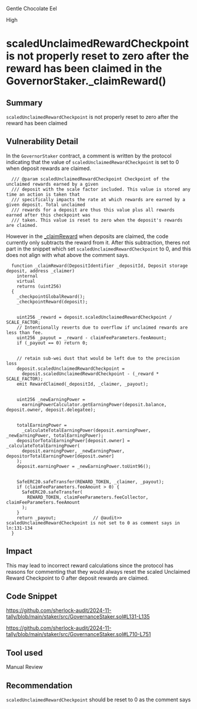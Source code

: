 Gentle Chocolate Eel

High

# scaledUnclaimedRewardCheckpoint is not properly reset to zero after the reward has been claimed in the GovernorStaker._claimReward()

## Summary
`scaledUnclaimedRewardCheckpoint` is not properly reset to zero after the reward has been claimed

## Vulnerability Detail
In the `GovernorStaker` contract, a comment is written by the protocol indicating that the value of  `scaledUnclaimedRewardCheckpoint` is set to 0 when deposit rewards are claimed. 
```solidity
  /// @param scaledUnclaimedRewardCheckpoint Checkpoint of the unclaimed rewards earned by a given
  /// deposit with the scale factor included. This value is stored any time an action is taken that
  /// specifically impacts the rate at which rewards are earned by a given deposit. Total unclaimed
  /// rewards for a deposit are thus this value plus all rewards earned after this checkpoint was
  /// taken. This value is reset to zero when the deposit's rewards are claimed.
```
However in the [_claimReward](https://github.com/sherlock-audit/2024-11-tally/blob/main/staker/src/GovernanceStaker.sol#L710-L751) when deposits are claimed, the code currently only subtracts the reward from it. After this subtraction, theres not part in the snippet which set `scaledUnclaimedRewardCheckpoint` to 0, and this does not  align with what above the comment says.

```solidity
  function _claimReward(DepositIdentifier _depositId, Deposit storage deposit, address _claimer)
    internal
    virtual
    returns (uint256)
  {
    _checkpointGlobalReward();
    _checkpointReward(deposit);


    uint256 _reward = deposit.scaledUnclaimedRewardCheckpoint / SCALE_FACTOR;
    // Intentionally reverts due to overflow if unclaimed rewards are less than fee.
    uint256 _payout = _reward - claimFeeParameters.feeAmount;
    if (_payout == 0) return 0;


    // retain sub-wei dust that would be left due to the precision loss
    deposit.scaledUnclaimedRewardCheckpoint =
      deposit.scaledUnclaimedRewardCheckpoint - (_reward * SCALE_FACTOR);
    emit RewardClaimed(_depositId, _claimer, _payout);


    uint256 _newEarningPower =
      earningPowerCalculator.getEarningPower(deposit.balance, deposit.owner, deposit.delegatee);


    totalEarningPower =
      _calculateTotalEarningPower(deposit.earningPower, _newEarningPower, totalEarningPower);
    depositorTotalEarningPower[deposit.owner] = _calculateTotalEarningPower(
      deposit.earningPower, _newEarningPower, depositorTotalEarningPower[deposit.owner]
    );
    deposit.earningPower = _newEarningPower.toUint96();


    SafeERC20.safeTransfer(REWARD_TOKEN, _claimer, _payout);
    if (claimFeeParameters.feeAmount > 0) {
      SafeERC20.safeTransfer(
        REWARD_TOKEN, claimFeeParameters.feeCollector, claimFeeParameters.feeAmount
      );
    }
    return _payout;              // @audit>> scaledUnclaimedRewardCheckpoint is not set to 0 as comment says in ln:131-134
  }
```

## Impact
This may lead to incorrect reward calculations since the protocol has reasons for commenting that they would always reset the scaled Unclaimed Reward Checkpoint to 0 after deposit rewards are claimed.

## Code Snippet

https://github.com/sherlock-audit/2024-11-tally/blob/main/staker/src/GovernanceStaker.sol#L131-L135

https://github.com/sherlock-audit/2024-11-tally/blob/main/staker/src/GovernanceStaker.sol#L710-L751

## Tool used

Manual Review

## Recommendation
`scaledUnclaimedRewardCheckpoint` should be reset to 0 as the comment says
